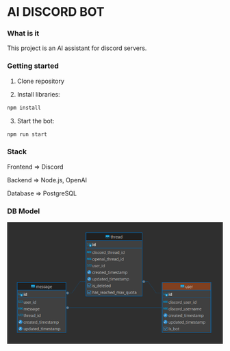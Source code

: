 # AI DISCORD BOT

### What is it
This project is an AI assistant for discord servers.

### Getting started
1. Clone repository

2. Install libraries:
```cmd
npm install
```
3. Start the bot:
```cmd
npm run start
```

### Stack
Frontend => Discord

Backend => Node.js, OpenAI

Database => PostgreSQL

### DB Model
![discord bot database model](discord-bot-model.png)